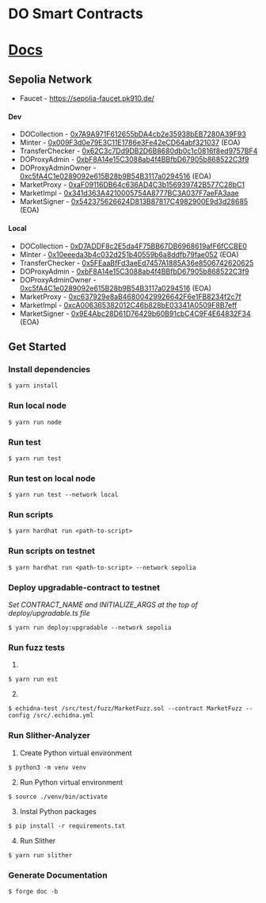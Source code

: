 # DO Smart Contracts

# [Docs](https://do-contracts-docs.netlify.app/)

## Sepolia Network
- Faucet - <https://sepolia-faucet.pk910.de/>
<!-- TODO: Update all deploy scripts -->
#### Dev
- DOCollection - [0x7A9A971F612655bDA4cb2e35938bEB7280A39F93](https://sepolia.etherscan.io/address/0x7A9A971F612655bDA4cb2e35938bEB7280A39F93)
- Minter - [0x009F3d0e79E3C11E1786e3Fe42eCD64abf321037](https://sepolia.etherscan.io/address/0x009F3d0e79E3C11E1786e3Fe42eCD64abf321037) (EOA)
- TransferChecker - [0x62C3c7Dd9DB2D6B8680db0c1c0816f8ed9757BF4](https://sepolia.etherscan.io/address/0x62C3c7Dd9DB2D6B8680db0c1c0816f8ed9757BF4)
- DOProxyAdmin - [0xbF8A14e15C3088ab4f4BBfbD67905b868522C3f9](https://sepolia.etherscan.io/address/0xbF8A14e15C3088ab4f4BBfbD67905b868522C3f9)
- DOProxyAdminOwner - [0xc5fA4C1e0289092e615B28b9B54B3117a0294516](https://sepolia.etherscan.io/address/0xc5fA4C1e0289092e615B28b9B54B3117a0294516) (EOA)
- MarketProxy - [0xaF09116DB64c636AD4C3b156939742B577C28bC1](https://sepolia.etherscan.io/address/0xaF09116DB64c636AD4C3b156939742B577C28bC1)
- MarketImpl - [0x341d363A4210005754A8777BC3A037F7aeFA3aae](https://sepolia.etherscan.io/address/0x341d363A4210005754A8777BC3A037F7aeFA3aae)
- MarketSigner - [0x542375626624D813B87817C4982900E9d3d28685](https://sepolia.etherscan.io/address/0x542375626624D813B87817C4982900E9d3d28685) (EOA)

#### Local
- DOCollection - [0xD7ADDF8c2E5da4F75BB67DB6968619afF6fCCBE0](https://sepolia.etherscan.io/address/0xD7ADDF8c2E5da4F75BB67DB6968619afF6fCCBE0)
- Minter - [0x10eeeda3b4c032d251b40559b6a8ddfb79fae052](https://sepolia.etherscan.io/address/0x10eeeda3b4c032d251b40559b6a8ddfb79fae052) (EOA)
- TransferChecker - [0x5FEaaBfFd3aeEd7457A1885A36e8506742620625](https://sepolia.etherscan.io/address/0x5FEaaBfFd3aeEd7457A1885A36e8506742620625)
- DOProxyAdmin - [0xbF8A14e15C3088ab4f4BBfbD67905b868522C3f9](https://sepolia.etherscan.io/address/0xbF8A14e15C3088ab4f4BBfbD67905b868522C3f9)
- DOProxyAdminOwner - [0xc5fA4C1e0289092e615B28b9B54B3117a0294516](https://sepolia.etherscan.io/address/0xc5fA4C1e0289092e615B28b9B54B3117a0294516) (EOA)
- MarketProxy - [0xc637929e8aB46800429926642F6e1FB8234f2c7f](https://sepolia.etherscan.io/address/0xc637929e8aB46800429926642F6e1FB8234f2c7f)
- MarketImpl - [0xcA006365382012C46b828bE03341A0509F8B7eff](https://sepolia.etherscan.io/address/0xcA006365382012C46b828bE03341A0509F8B7eff)
- MarketSigner - [0x9E4Abc28D61D76429b60B91cbC4C9F4E64832F34](https://sepolia.etherscan.io/address/0x9E4Abc28D61D76429b60B91cbC4C9F4E64832F34) (EOA)

## Get Started

### Install dependencies
```
$ yarn install
```

### Run local node
```
$ yarn run node
```

### Run test
```
$ yarn run test
```

### Run test on local node
```
$ yarn run test --network local
```

### Run scripts
```
$ yarn hardhat run <path-to-script>
```

### Run scripts on testnet
```
$ yarn hardhat run <path-to-script> --network sepolia
```

### Deploy upgradable-contract to testnet

_Set CONTRACT_NAME and INITIALIZE_ARGS at the top of deploy/upgradable.ts file_

```
$ yarn run deploy:upgradable --network sepolia
```

### Run fuzz tests

1.
```
$ yarn run est
```
2.
```
$ echidna-test /src/test/fuzz/MarketFuzz.sol --contract MarketFuzz --config /src/.echidna.yml
```

### Run Slither-Analyzer

1. Create Python virtual environment
```
$ python3 -m venv venv
```
2. Run Python virtual environment
```
$ source ./venv/bin/activate
```
3. Instal Python packages
```
$ pip install -r requirements.txt
```
4. Run Slither
```
$ yarn run slither
```
### Generate Documentation

```
$ forge doc -b
```
